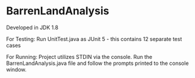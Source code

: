 # BarrenLandAnalysis
Developed in JDK 1.8

For Testing:
Run UnitTest.java as JUnit 5 - this contains 12 separate test cases

For Running:
Project utilizes STDIN via the console. Run the BarrenLandAnalysis.java file and follow the prompts printed to the console window.